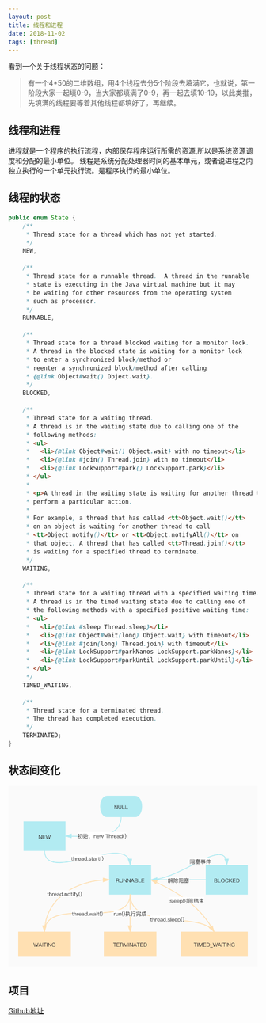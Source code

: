 ```yaml
---
layout: post
title: 线程和进程
date: 2018-11-02
tags: [thread]
---
```


看到一个关于线程状态的问题：

> 有一个4*50的二维数组，用4个线程去分5个阶段去填满它，也就说，第一阶段大家一起填0-9，当大家都填满了0-9，再一起去填10-19，以此类推，先填满的线程要等着其他线程都填好了，再继续。

## 线程和进程
进程就是一个程序的执行流程，内部保存程序运行所需的资源,所以是系统资源调度和分配的最小单位。
线程是系统分配处理器时间的基本单元，或者说进程之内独立执行的一个单元执行流。是程序执行的最小单位。

## 线程的状态
```java
public enum State {
    /**
     * Thread state for a thread which has not yet started.
     */
    NEW,

    /**
     * Thread state for a runnable thread.  A thread in the runnable
     * state is executing in the Java virtual machine but it may
     * be waiting for other resources from the operating system
     * such as processor.
     */
    RUNNABLE,

    /**
     * Thread state for a thread blocked waiting for a monitor lock.
     * A thread in the blocked state is waiting for a monitor lock
     * to enter a synchronized block/method or
     * reenter a synchronized block/method after calling
     * {@link Object#wait() Object.wait}.
     */
    BLOCKED,

    /**
     * Thread state for a waiting thread.
     * A thread is in the waiting state due to calling one of the
     * following methods:
     * <ul>
     *   <li>{@link Object#wait() Object.wait} with no timeout</li>
     *   <li>{@link #join() Thread.join} with no timeout</li>
     *   <li>{@link LockSupport#park() LockSupport.park}</li>
     * </ul>
     *
     * <p>A thread in the waiting state is waiting for another thread to
     * perform a particular action.
     *
     * For example, a thread that has called <tt>Object.wait()</tt>
     * on an object is waiting for another thread to call
     * <tt>Object.notify()</tt> or <tt>Object.notifyAll()</tt> on
     * that object. A thread that has called <tt>Thread.join()</tt>
     * is waiting for a specified thread to terminate.
     */
    WAITING,

    /**
     * Thread state for a waiting thread with a specified waiting time.
     * A thread is in the timed waiting state due to calling one of
     * the following methods with a specified positive waiting time:
     * <ul>
     *   <li>{@link #sleep Thread.sleep}</li>
     *   <li>{@link Object#wait(long) Object.wait} with timeout</li>
     *   <li>{@link #join(long) Thread.join} with timeout</li>
     *   <li>{@link LockSupport#parkNanos LockSupport.parkNanos}</li>
     *   <li>{@link LockSupport#parkUntil LockSupport.parkUntil}</li>
     * </ul>
     */
    TIMED_WAITING,

    /**
     * Thread state for a terminated thread.
     * The thread has completed execution.
     */
    TERMINATED;
}
```
## 状态间变化
![policy_state_machine](https://raw.githubusercontent.com/BeanHaHa/BeanHaHa.github.io/master/assets/images/2018/thread_state.jpg)

## 项目
[Github地址](https://github.com/BeanHaHa/day-day-up/blob/main/src/main/java/com/daobin/learning/daydayup/thread/ThreadState.java)
